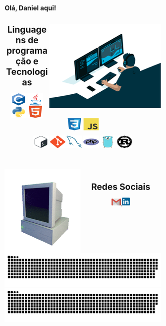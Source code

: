 ## Olá, Daniel aqui!

<div align="center">
    <div align="center">
    <img align="right" height="270" alt="code-time" src="coding.gif">
    <h1 align="center">Linguagens de programação e<br> Tecnologias</h1>
    <img align="center" height="40" width="50" alt="c-icon" src="https://raw.githubusercontent.com/devicons/devicon/master/icons/c/c-original.svg">
    <img align="center" alt="java-icon" height="40" width="50" src="https://github.com/devicons/devicon/blob/master/icons/java/java-original.svg">
    <img align="center" alt="python-icon" height="40" width="50" src="https://raw.githubusercontent.com/devicons/devicon/master/icons/python/python-original.svg">
    <img align="center" height="40" width="50" alt="html-icon" src="https://raw.githubusercontent.com/devicons/devicon/master/icons/html5/html5-original.svg">
    <img align="center" height="40" width="50" alt="css-icon" src="https://raw.githubusercontent.com/devicons/devicon/master/icons/css3/css3-original.svg">
    <img align="center" height="40" width="50" alt="js-icon"  src="https://raw.githubusercontent.com/devicons/devicon/master/icons/javascript/javascript-original.svg"><br><br>
  <img align="center" height="40" width="50" alt="bash-icon" src="https://github.com/devicons/devicon/blob/master/icons/bash/bash-original.svg">
    <img align="center" alt="git-icon" height="40" width="50" src="https://raw.githubusercontent.com/devicons/devicon/master/icons/git/git-original.svg">
     <img align="center" alt="mysql-icon" height="40" width="50" src="https://github.com/devicons/devicon/blob/master/icons/mysql/mysql-original.svg">
     <img align="center" alt="php-icon" height="40" width="50" src="https://github.com/devicons/devicon/blob/master/icons/php/php-original.svg">
    <img align="center" alt="go-icon" height="40" width="50" src="https://github.com/devicons/devicon/blob/master/icons/go/go-original.svg">
    <img align="center" alt="rust-icon" height="40" width="50" src="https://github.com/devicons/devicon/blob/master/icons/rust/rust-plain.svg">
   </div>
   <div align="center"><br><br><br><br>
   <img align="left" height="270" alt-"pc-friend src="pcfriend.gif">
  <h1 align="center">Redes Sociais</h1>
    <a href = "mailto: araujo.daniel1400@gmail.com">
    <img width="30" src="gmail.svg">
    </a>
    <a href = "https://www.linkedin.com/in/daniel-oliveira-276675258/">
    <img width="25" src="linkedin.svg">
    </a>
    </div><br><br>
</div>
  
![github contribution grid snake animation](https://raw.githubusercontent.com/GulDaniel/GulDaniel/output/github-contribution-grid-snake-dark.svg#gh-dark-mode-only)![github contribution grid snake animation](https://raw.githubusercontent.com/GulDaniel/GulDaniel/output/github-contribution-grid-snake.svg#gh-light-mode-only)
